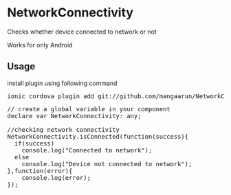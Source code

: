 # NetworkConnectivity
Checks whether device connected to network or not

Works for only Android

Usage
--------------
install plugin using following command
<pre>
ionic cordova plugin add git://github.com/mangaarun/NetworkConnectivity
</pre>

<pre>
// create a global variable in your component
declare var NetworkConnectivity: any;

//checking network connectivity
NetworkConnectivity.isConnected(function(success){
  if(success)
    console.log("Connected to network");
  else
    console.log("Device not connected to network");
},function(error){
    console.log(error);
});

</pre>
